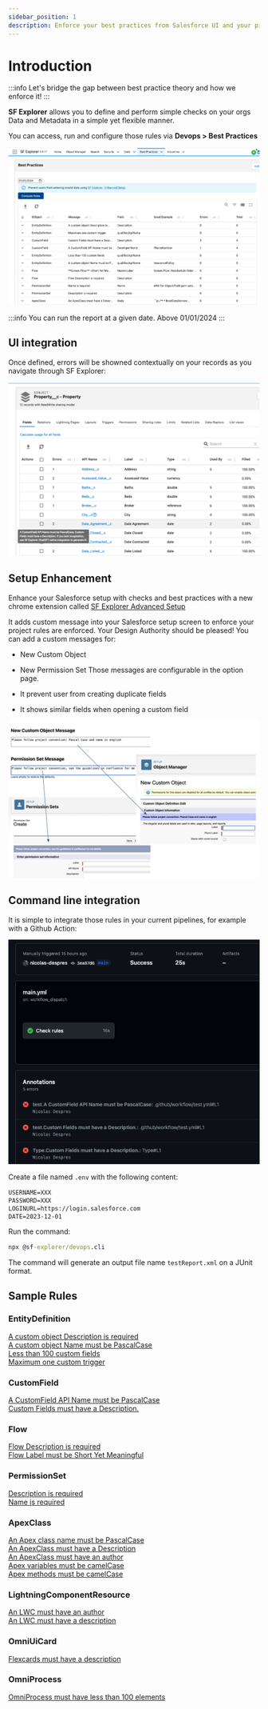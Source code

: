```yaml
---
sidebar_position: 1
description: Enforce your best practices from Salesforce UI and your pipelines
---
```


# Introduction

:::info
Let's bridge the gap between best practice theory and how we enforce it!
:::

**SF Explorer** allows you to define and perform simple checks on your orgs Data and Metadata in a simple yet flexible manner. 

You can access, run and configure those rules via **Devops > Best Practices**  
                                                      
![example](RuleExecution.png) 

:::info
You can run the report at a given date. Above 01/01/2024
:::

## UI integration
Once defined, errors will be showned contextually on your records as you navigate through SF Explorer:

![example](ui-integration.png) 



## Setup Enhancement

Enhance your Salesforce setup with checks and best practices with a new chrome extension called [SF Explorer Advanced Setup](https://chromewebstore.google.com/detail/salesforce-explorer-enhan/bfbpegnljabcaknhmlfejadihhcndmfi?hl=en-US)

It adds custom message into your Salesforce setup screen to enforce your project rules are enforced. Your Design Authority should be pleased!
You can add a custom messages for:
* New Custom Object
* New Permission Set
Those messages are configurable in the option page.

* It prevent user from creating duplicate fields
* It shows similar fields when opening a custom field

![example](AdvancedSetup.png) 



## Command line integration

It is simple to integrate those rules in your current pipelines, for example with a Github Action:

![example](pipeline.png) 

Create a file named `.env` with the following content:
```
USERNAME=XXX
PASSWORD=XXX
LOGINURL=https://login.salesforce.com
DATE=2023-12-01
```

Run the command:  
```cmd
npx @sf-explorer/devops.cli
```
The command will generate an output file name `testReport.xml` on a JUnit format.

## Sample Rules

### EntityDefinition
[A custom object Description is required](./Sample%20Rules/EntityDefinition/index.md)  
[A custom object Name must be PascalCase](./Sample%20Rules/EntityDefinition/index.md)  
[Less than 100 custom fields](./Sample%20Rules/EntityDefinition/index.md)  
[Maximum one custom trigger](./Sample%20Rules/EntityDefinition/index.md)  

### CustomField
[A CustomField API Name must be PascalCase](./Sample%20Rules/CustomField/index.md)  
[Custom Fields must have a Description.](./Sample%20Rules/CustomField/index.md)  

### Flow
[Flow Description is required](./Sample%20Rules/Flow/index.md)  
[Flow Label must be Short Yet Meaningful](./Sample%20Rules/Flow/index.md)  

### PermissionSet
[Description is required](./Sample%20Rules/PermissionSet/index.md)  
[Name is required](./Sample%20Rules/PermissionSet/index.md)  

### ApexClass
[An Apex class name must be PascalCase](./Sample%20Rules/ApexClass/index.md)  
[An ApexClass must have a Description](./Sample%20Rules/ApexClass/index.md)  
[An ApexClass must have an author](./Sample%20Rules/ApexClass/index.md)  
[Apex variables must be camelCase](./Sample%20Rules/ApexClass/index.md)  
[Apex methods must be camelCase](./Sample%20Rules/ApexClass/index.md)  

### LightningComponentResource
[An LWC must have an author](./Sample%20Rules/LightningComponentResource/index.md)  
[An LWC must have a description](./Sample%20Rules/LightningComponentResource/index.md)  

### OmniUiCard
[Flexcards must have a description](./Sample%20Rules/OmniUiCard/index.md)  

### OmniProcess
[OmniProcess must have less than 100 elements](./Sample%20Rules/OmniProcess/index.md)  
